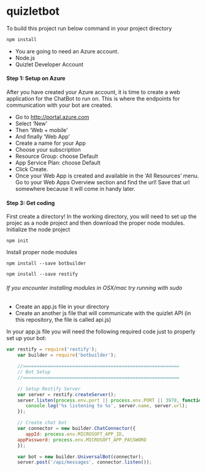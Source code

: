 # quizletbot

To build this project run below command in your project directory 

```javascript
npm install
```
* You are going to need an Azure account. 
* Node.js
* Quizlet Developer Account

#### Step 1: Setup on Azure
After you have created your Azure account, it is time to create a web application for the ChatBot to run on. This is where the endpoints for communication with your bot are created.

* Go to http://portal.azure.com
* Select ‘New’
* Then ‘Web + mobile’
* And finally ‘Web App’
* Create a name for your App
* Choose your subscription
* Resource Group: choose Default
* App Service Plan: choose Default
* Click Create.
* Once your Web App is created and available in the ‘All Resources’ menu. Go to your Web Apps Overview section and find the url! Save that url somewhere because it will come in handy later.

#### Step 3: Get coding
First create a directory! In the working directory, you will need to set up the projec as a node project and then download the proper node modules.
Initialize the node project 
```
npm init
```
Install proper node modules
```
npm install --save botbuilder
```
```
npm install --save restify
```
###### If you encounter installing modules in OSX/mac try running with sudo

* Create an app.js file in your directory
* Create an another js file that will communicate with the quizlet API (in this repository, the file is called api.js)

In your app.js file you will need the following required code just to properly set up your bot:
```javascript
var restify = require('restify');
    var builder = require('botbuilder');

    //=========================================================
    // Bot Setup
    //=========================================================

    // Setup Restify Server
    var server = restify.createServer();
    server.listen(process.env.port || process.env.PORT || 3978, function () {
       console.log('%s listening to %s', server.name, server.url);
    });

    // Create chat bot
    var connector = new builder.ChatConnector({
       appId: process.env.MICROSOFT_APP_ID,
    appPassword: process.env.MICROSOFT_APP_PASSWORD
    });

    var bot = new builder.UniversalBot(connector);
    server.post('/api/messages', connector.listen());
```
